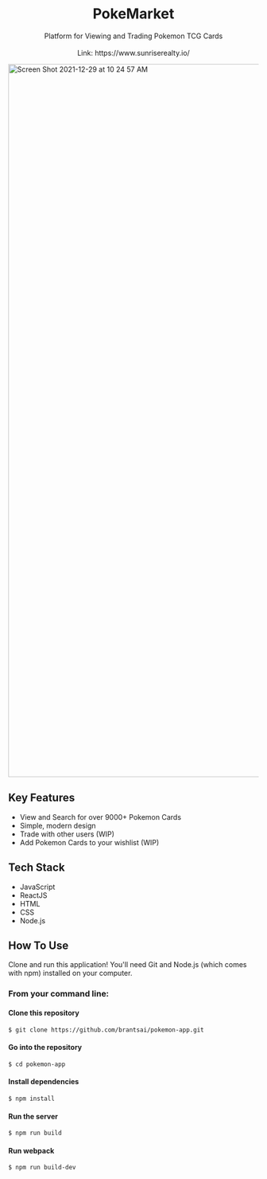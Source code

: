 <h1 align="center">
  PokeMarket
</h1>

<p align="center">
Platform for Viewing and Trading Pokemon TCG Cards <br /><br />
Link: https://www.sunriserealty.io/ <br />

</p>

<img width="1432" alt="Screen Shot 2021-12-29 at 10 24 57 AM" src="https://user-images.githubusercontent.com/81180232/147692363-0450fee3-51f1-4f0e-8ae6-965c6e731fde.png">


## Key Features
* View and Search for over 9000+ Pokemon Cards
* Simple, modern design
* Trade with other users (WIP)
* Add Pokemon Cards to your wishlist (WIP)

## Tech Stack
* JavaScript
* ReactJS
* HTML
* CSS
* Node.js

## How To Use
Clone and run this application! You'll need Git and Node.js (which comes with npm) installed on your computer.

### From your command line:


#### Clone this repository
```
$ git clone https://github.com/brantsai/pokemon-app.git
```

#### Go into the repository
```
$ cd pokemon-app
```

#### Install dependencies
```
$ npm install
```

#### Run the server
```
$ npm run build
```

#### Run webpack
```
$ npm run build-dev
```
